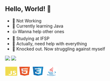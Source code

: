 ## Hello, World! 👋

- 💼 Not Working 
- 🌱 Currently learning Java
- 👍 Wanna help other ones
- 📖 Studying at IFSP
- 🤔 Actually, need help with everything
- 🎪 Knocked out. Now struggling against myself

<div>
<img height="180em" src="https://github-readme-stats.vercel.app/api?username=wagnerchr&show_icons=true&layout=compact&theme=dracula"") /> 
<img height="180em" src="https://github-readme-stats.vercel.app/api/top-langs/?username=wagnerchr&layout=compact&theme=dracula" />
<div>
<br/>
<div>
  <img align="center" alt="JavaScript" height="30" width="40" src="https://raw.githubusercontent.com/devicons/devicon/master/icons/javascript/javascript-plain.svg">
  <img align="center" alt="HTML" height="30" width="40" src="https://raw.githubusercontent.com/devicons/devicon/master/icons/html5/html5-original.svg">
  <img align="center" alt="CSS" height="30" width="40" src="https://raw.githubusercontent.com/devicons/devicon/master/icons/css3/css3-original.svg">
  <img align="center" alt="Dor&Sofrimento" height="30" width="40" src="https://raw.githubusercontent.com/devicons/devicon/master/icons/java/java-original.svg">
<div>
